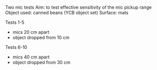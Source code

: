 Two mic tests
Aim: to test effective sensitivity of the mic pickup range
Object used: canned beans (YCB object set)
Surface: mats

Tests 1-5
- mics 20 cm apart 
- object dropped from 10 cm 

Tests 6-10
- mics 40 cm apart
- object dropped from 30 cm

